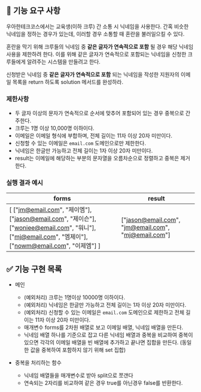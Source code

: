 ## 🚀 기능 요구 사항

우아한테크코스에서는 교육생(이하 크루) 간 소통 시 닉네임을 사용한다. 간혹 비슷한 닉네임을 정하는 경우가 있는데, 이러할 경우 소통할 때 혼란을 불러일으킬 수 있다.

혼란을 막기 위해 크루들의 닉네임 중 **같은 글자가 연속적으로 포함** 될 경우 해당 닉네임 사용을 제한하려 한다. 이를 위해 같은 글자가 연속적으로 포함되는 닉네임을 신청한 크루들에게 알려주는 시스템을 만들려고 한다.

신청받은 닉네임 중 **같은 글자가 연속적으로 포함** 되는 닉네임을 작성한 지원자의 이메일 목록을 return 하도록 solution 메서드를 완성하라.

### 제한사항

- 두 글자 이상의 문자가 연속적으로 순서에 맞추어 포함되어 있는 경우 중복으로 간주한다.
- 크루는 1명 이상 10,000명 이하이다.
- 이메일은 이메일 형식에 부합하며, 전체 길이는 11자 이상 20자 미만이다.
- 신청할 수 있는 이메일은 `email.com` 도메인으로만 제한한다.
- 닉네임은 한글만 가능하고 전체 길이는 1자 이상 20자 미만이다.
- result는 이메일에 해당하는 부분의 문자열을 오름차순으로 정렬하고 중복은 제거한다.

### 실행 결과 예시

| forms                                                                                                                                                 | result                                              |
| ----------------------------------------------------------------------------------------------------------------------------------------------------- | --------------------------------------------------- |
| [ ["jm@email.com", "제이엠"], ["jason@email.com", "제이슨"], ["woniee@email.com", "워니"], ["mj@email.com", "엠제이"], ["nowm@email.com", "이제엠"] ] | ["jason@email.com", "jm@email.com", "mj@email.com"] |

## ✅ 기능 구현 목록

- 메인

  - (예외처리) 크루는 1명이상 10000명 이하이다.
  - (예외처리) 닉네임은 한글만 가능하고 전체 길이는 1자 이상 20자 미만이다.
  - (예외처리) 신청할 수 있는 이메일은 `email.com` 도메인으로 제한하고 전체 길이는 11자 이상 20자 미만이다.
  - 매개변수 forms를 2차원 배열로 보고 이메일 배열, 닉네임 배열을 만든다.
  - 닉네임 배열 하나를 기준으로 잡고 다른 닉네임 배열과 중복을 비교하여 중복이 있으면 각각의 이메일 배열을 빈 배열에 추가하고 끝나면 집합을 만든다. (동일한 값을 중복하여 포함하지 않기 위해 set 집합)

- 중복을 처리하는 함수
  - 닉네임 배열들을 매개변수로 받아 split으로 쪼갠다
  - 연속되는 2자리를 비교하여 같은 경우 true를 아닌경우 false를 반환한다.
